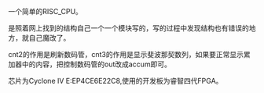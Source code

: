 一个简单的RISC_CPU。  

是照着网上找到的结构自己一个一个模块写的，写的过程中发现结构也有错误的地方，就自己魔改了。  

cnt2的作用是刷新数码管，cnt3的作用是显示斐波那契数列，如果要正常显示累加器中的内容，把控制数码管的out改成accum即可。  

芯片为Cyclone IV E:EP4CE6E22C8,使用的开发板为睿智四代FPGA。  
